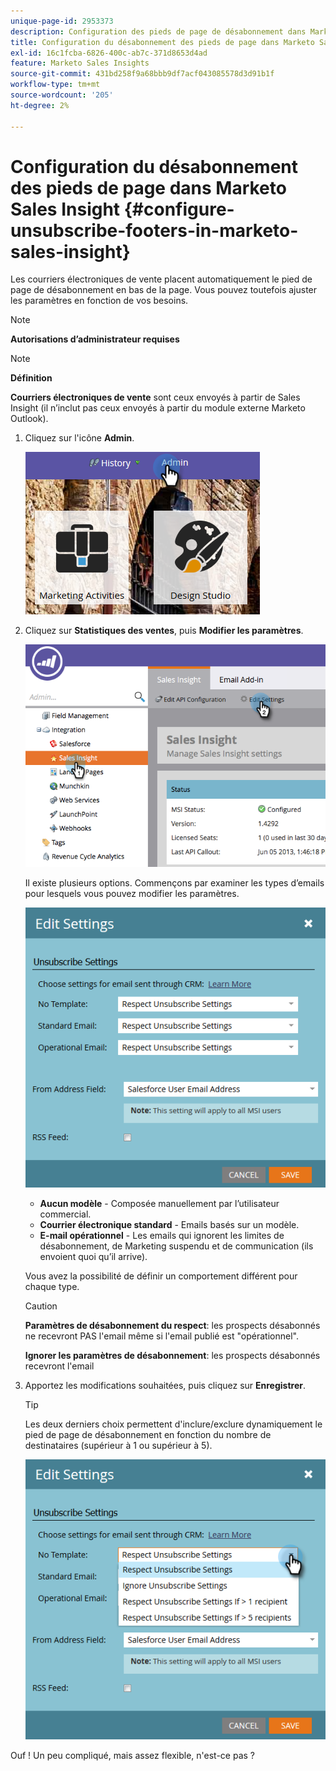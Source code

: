 ```yaml
---
unique-page-id: 2953373
description: Configuration des pieds de page de désabonnement dans Marketo Sales Insight - Marketo Docs - Documentation du produit
title: Configuration du désabonnement des pieds de page dans Marketo Sales Insight
exl-id: 16c1fcba-6826-400c-ab7c-371d8653d4ad
feature: Marketo Sales Insights
source-git-commit: 431bd258f9a68bbb9df7acf043085578d3d91b1f
workflow-type: tm+mt
source-wordcount: '205'
ht-degree: 2%

---
```


# Configuration du désabonnement des pieds de page dans Marketo Sales Insight {#configure-unsubscribe-footers-in-marketo-sales-insight}

Les courriers électroniques de vente placent automatiquement le pied de page de désabonnement en bas de la page. Vous pouvez toutefois ajuster les paramètres en fonction de vos besoins.

>[!NOTE]
>
>**Autorisations d’administrateur requises**

>[!NOTE]
>
>**Définition**
>
>**Courriers électroniques de vente** sont ceux envoyés à partir de Sales Insight (il n’inclut pas ceux envoyés à partir du module externe Marketo Outlook).

1. Cliquez sur l&#39;icône **Admin**.

   ![](assets/one-1.png)

1. Cliquez sur **Statistiques des ventes**, puis **Modifier les paramètres**.

   ![](assets/two-1.png)

   Il existe plusieurs options. Commençons par examiner les types d’emails pour lesquels vous pouvez modifier les paramètres.

   ![](assets/three-1.png)

   * **Aucun modèle** - Composée manuellement par l’utilisateur commercial.
   * **Courrier électronique standard** - Emails basés sur un modèle.
   * **E-mail opérationnel** - Les emails qui ignorent les limites de désabonnement, de Marketing suspendu et de communication (ils envoient quoi qu’il arrive).

   Vous avez la possibilité de définir un comportement différent pour chaque type.

   >[!CAUTION]
   >
   >**Paramètres de désabonnement du respect**: les prospects désabonnés ne recevront PAS l&#39;email même si l&#39;email publié est &quot;opérationnel&quot;.
   >
   >**Ignorer les paramètres de désabonnement**: les prospects désabonnés recevront l&#39;email

1. Apportez les modifications souhaitées, puis cliquez sur **Enregistrer**.

   >[!TIP]
   >
   >Les deux derniers choix permettent d&#39;inclure/exclure dynamiquement le pied de page de désabonnement en fonction du nombre de destinataires (supérieur à 1 ou supérieur à 5).

   ![](assets/four-1.png)

Ouf ! Un peu compliqué, mais assez flexible, n&#39;est-ce pas ?
